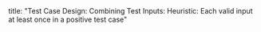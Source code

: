 <frontmatter>
title: "Test Case Design: Combining Test Inputs: Heuristic: Each valid input at least once in a positive test case"
</frontmatter>

<link rel="stylesheet" href="{{baseUrl}}/css/textbook.css">

<div class="website-content">

<tip-box>
  <include src="outcomes.md" />
</tip-box></p>

<include src="full.md" />

</div>

</div>
